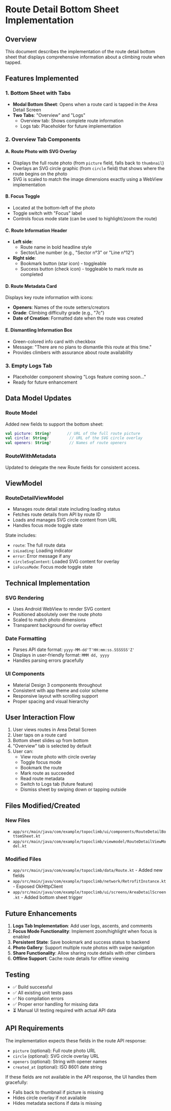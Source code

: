 # Route Detail Bottom Sheet Implementation

## Overview
This document describes the implementation of the route detail bottom sheet that displays comprehensive information about a climbing route when tapped.

## Features Implemented

### 1. Bottom Sheet with Tabs
- **Modal Bottom Sheet**: Opens when a route card is tapped in the Area Detail Screen
- **Two Tabs**: "Overview" and "Logs"
  - Overview tab: Shows complete route information
  - Logs tab: Placeholder for future implementation

### 2. Overview Tab Components

#### A. Route Photo with SVG Overlay
- Displays the full route photo (from `picture` field, falls back to `thumbnail`)
- Overlays an SVG circle graphic (from `circle` field) that shows where the route begins on the photo
- SVG is scaled to match the image dimensions exactly using a WebView implementation

#### B. Focus Toggle
- Located at the bottom-left of the photo
- Toggle switch with "Focus" label
- Controls focus mode state (can be used to highlight/zoom the route)

#### C. Route Information Header
- **Left side**: 
  - Route name in bold headline style
  - Sector/Line number (e.g., "Sector n°3" or "Line n°12")
- **Right side**:
  - Bookmark button (star icon) - toggleable
  - Success button (check icon) - toggleable to mark route as completed

#### D. Route Metadata Card
Displays key route information with icons:
- **Openers**: Names of the route setters/creators
- **Grade**: Climbing difficulty grade (e.g., "7c")
- **Date of Creation**: Formatted date when the route was created

#### E. Dismantling Information Box
- Green-colored info card with checkbox
- Message: "There are no plans to dismantle this route at this time."
- Provides climbers with assurance about route availability

### 3. Empty Logs Tab
- Placeholder component showing "Logs feature coming soon..."
- Ready for future enhancement

## Data Model Updates

### Route Model
Added new fields to support the bottom sheet:
```kotlin
val picture: String?       // URL of the full route picture
val circle: String?         // URL of the SVG circle overlay
val openers: String?        // Names of route openers
```

### RouteWithMetadata
Updated to delegate the new Route fields for consistent access.

## ViewModel

### RouteDetailViewModel
- Manages route detail state including loading status
- Fetches route details from API by route ID
- Loads and manages SVG circle content from URL
- Handles focus mode toggle state

State includes:
- `route`: The full route data
- `isLoading`: Loading indicator
- `error`: Error message if any
- `circleSvgContent`: Loaded SVG content for overlay
- `isFocusMode`: Focus mode toggle state

## Technical Implementation

### SVG Rendering
- Uses Android WebView to render SVG content
- Positioned absolutely over the route photo
- Scaled to match photo dimensions
- Transparent background for overlay effect

### Date Formatting
- Parses API date format: `yyyy-MM-dd'T'HH:mm:ss.SSSSSS'Z'`
- Displays in user-friendly format: `MMM dd, yyyy`
- Handles parsing errors gracefully

### UI Components
- Material Design 3 components throughout
- Consistent with app theme and color scheme
- Responsive layout with scrolling support
- Proper spacing and visual hierarchy

## User Interaction Flow

1. User views routes in Area Detail Screen
2. User taps on a route card
3. Bottom sheet slides up from bottom
4. "Overview" tab is selected by default
5. User can:
   - View route photo with circle overlay
   - Toggle focus mode
   - Bookmark the route
   - Mark route as succeeded
   - Read route metadata
   - Switch to Logs tab (future feature)
   - Dismiss sheet by swiping down or tapping outside

## Files Modified/Created

### New Files
- `app/src/main/java/com/example/topoclimb/ui/components/RouteDetailBottomSheet.kt`
- `app/src/main/java/com/example/topoclimb/viewmodel/RouteDetailViewModel.kt`

### Modified Files
- `app/src/main/java/com/example/topoclimb/data/Route.kt` - Added new fields
- `app/src/main/java/com/example/topoclimb/network/RetrofitInstance.kt` - Exposed OkHttpClient
- `app/src/main/java/com/example/topoclimb/ui/screens/AreaDetailScreen.kt` - Added bottom sheet trigger

## Future Enhancements

1. **Logs Tab Implementation**: Add user logs, ascents, and comments
2. **Focus Mode Functionality**: Implement zoom/highlight when focus is enabled
3. **Persistent State**: Save bookmark and success status to backend
4. **Photo Gallery**: Support multiple route photos with swipe navigation
5. **Share Functionality**: Allow sharing route details with other climbers
6. **Offline Support**: Cache route details for offline viewing

## Testing

- ✅ Build successful
- ✅ All existing unit tests pass
- ✅ No compilation errors
- ✅ Proper error handling for missing data
- ⏳ Manual UI testing required with actual API data

## API Requirements

The implementation expects these fields in the route API response:
- `picture` (optional): Full route photo URL
- `circle` (optional): SVG circle overlay URL
- `openers` (optional): String with opener names
- `created_at` (optional): ISO 8601 date string

If these fields are not available in the API response, the UI handles them gracefully:
- Falls back to thumbnail if picture is missing
- Hides circle overlay if not available
- Hides metadata sections if data is missing
